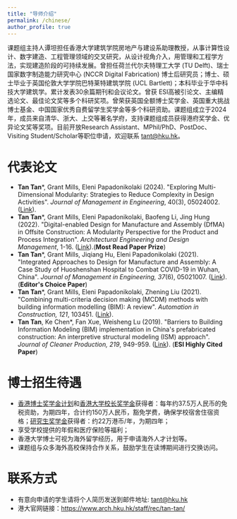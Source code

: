 ```yaml
---
title: "导师介绍"
permalink: /chinese/
author_profile: true
---
```


课题组主持人谭坦担任香港大学建筑学院房地产与建设系助理教授，从事计算性设计、数字建造、工程管理领域的交叉研究，从设计视角介入，用管理和工程学方法，实现建造阶段的可持续发展。曾担任荷兰代尔夫特理工大学 (TU Delft)、瑞士国家数字制造能力研究中心 (NCCR Digital Fabrication) 博士后研究员；博士、硕士毕业于英国伦敦大学学院巴特莱特建筑学院 (UCL Bartlett)；本科毕业于华中科技大学建筑学。累计发表30余篇期刊和会议论文。曾获 ESI高被引论文、主编精选论文、最佳论文奖等多个科研奖项。曾荣获英国全额博士奖学金、英国重大挑战博士基金、中国国家优秀自费留学生奖学金等多个科研资助。课题组成立于2024年，成员来自清华、浙大、上交等著名学府，支持课题组成员获得港府奖学金、优异论文奖等奖项。目前开放Research Assistant、MPhil/PhD、PostDoc、Visiting Student/Scholar等职位申请，欢迎联系 [tant@hku.hk](mailto:tant@hku.hk)。

# 代表论文
* **Tan Tan***, Grant Mills, Eleni Papadonikolaki (2024). "Exploring Multi-Dimensional Modularity: Strategies to Reduce Complexity in Design Activities". <i>Journal of Management in Engineering</i>, 40(3), 05024002. ([Link](https://ascelibrary.org/doi/10.1061/JMENEA.MEENG-5596)).
* **Tan Tan***, Grant Mills, Eleni Papadonikolaki, Baofeng Li, Jing Hung (2022). "Digital-enabled Design for Manufacture and Assembly (DfMA) in Offsite Construction: A Modularity Perspective for the Product and Process Integration". <i>Architectural Engineering and Design Management</i>, 1-16. ([Link](https://doi.org/10.1080/17452007.2022.2104208)).(**Most Read Paper Prize**)
* **Tan Tan***, Grant Mills, Jiqiang Hu, Eleni Papadonikolaki (2021). "Integrated Approaches to Design for Manufacture and Assembly: A Case Study of Huoshenshan Hospital to Combat COVID-19 in Wuhan, China". <i>Journal of Management in Engineering, 37</i>(6), 05021007. ([Link](https://ascelibrary.org/doi/abs/10.1061/%28ASCE%29ME.1943-5479.0000972)). (**Editor's Choice Paper**)
* **Tan Tan***, Grant Mills, Eleni Papadonikolaki, Zhening Liu (2021). "Combining multi-criteria decision making (MCDM) methods with building information modelling (BIM): A review". <i>Automation in Construction, 121</i>, 103451. ([Link](https://www.sciencedirect.com/science/article/pii/S0926580520310311)).
* **Tan Tan**, Ke Chen*, Fan Xue, Weisheng Lu (2019). "Barriers to Building Information Modeling (BIM) implementation in China's prefabricated construction: An interpretive structural modeling (ISM) approach". <i>Journal of Cleaner Production, 219</i>, 949-959. ([Link](https://www.sciencedirect.com/science/article/abs/pii/S095965261930530X)). (**ESI Highly Cited Paper**)

# 博士招生待遇
* [香港博士奖学金计划](https://gradsch.hku.hk/prospective_students/fees_scholarships_and_financial_support/hong_kong_phd_fellowship_scheme)和[香港大学校长奖学金](https://gradsch.hku.hk/prospective_students/fees_scholarships_and_financial_support/hku_presidential_phd_scholar_programme)获得者：每年约37.5万人民币的免税资助，为期四年，合计约150万人民币，豁免学费，确保学校宿舍住宿资格；[研究生奖学金](https://gradsch.hku.hk/prospective_students/fees_scholarships_and_financial_support/postgraduate_scholarships)获得者：约22万港币/年，为期四年；
* 享受学校提供的年假和医疗保险等福利；
* 香港大学博士可视为海外留学经历，用于申请海外人才计划等。
* 课题组与众多海外高校保持合作关系，鼓励学生在读博期间进行交换访问。

# 联系方式
* 有意向申请的学生请将个人简历发送到邮件地址: tant@hku.hk
* 港大官网链接：https://www.arch.hku.hk/staff/rec/tan-tan/
